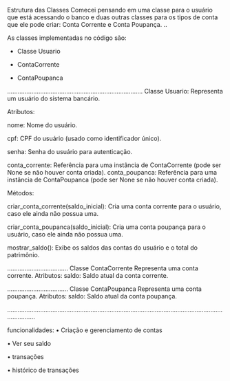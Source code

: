 Estrutura das Classes
Comecei pensando em uma classe para o usuário que está acessando
o banco e duas outras classes para os tipos de conta que ele pode criar: Conta Corrente e Conta Poupança.
..


As classes implementadas no código são:

- Classe Usuario

- ContaCorrente

- ContaPoupanca

..............................................................................
 Classe Usuario:
Representa um usuário do sistema bancário.

Atributos:

nome: Nome do usuário.

cpf: CPF do usuário (usado como identificador único).

senha: Senha do usuário para autenticação.





conta_corrente: Referência para uma instância de ContaCorrente (pode ser None se não houver conta criada).
conta_poupanca: Referência para uma instância de ContaPoupanca (pode ser None se não houver conta criada).




Métodos:

criar_conta_corrente(saldo_inicial): Cria uma conta corrente para o usuário, caso ele ainda não possua uma.

criar_conta_poupanca(saldo_inicial): Cria uma conta poupança para o usuário, caso ele ainda não possua uma.

mostrar_saldo(): Exibe os saldos das contas do usuário e o total do patrimônio.




...................................
Classe ContaCorrente
Representa uma conta corrente.
Atributos:
saldo: Saldo atual da conta corrente.



...................................
Classe ContaPoupanca
Representa uma conta poupança.
Atributos:
saldo: Saldo atual da conta poupança.


............................................................................................................................................



funcionalidades: 
• Criação e gerenciamento de contas

• Ver seu saldo

• transações 

• histórico de transações


